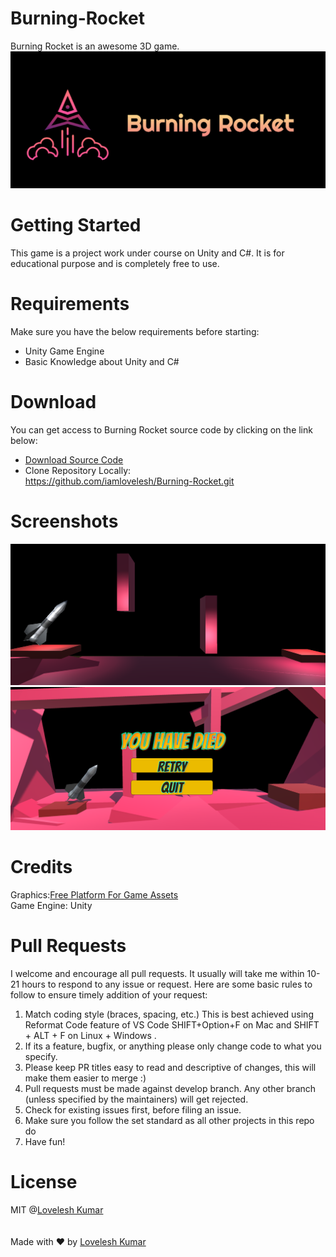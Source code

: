 # Burning-Rocket
Burning Rocket is an awesome 3D game.
![alt text](https://github.com/iamlovelesh/Burning-Rocket/blob/master/Assets/logo.png)
# Getting Started
This game is a project work under course on Unity and C#. It is for educational purpose and is completely free to use.
# Requirements
Make sure you have the below requirements before starting:
- Unity Game Engine
- Basic Knowledge about Unity and C#
# Download
You can get access to Burning Rocket source code by clicking on the link below:<br/>
- [Download Source Code](https://codeload.github.com/iamlovelesh/Burning-Rocket/zip/master)
- Clone Repository Locally:<br/> https://github.com/iamlovelesh/Burning-Rocket.git
# Screenshots
![alt text](https://github.com/iamlovelesh/Burning-Rocket/blob/master/Assets/Screenshot%20(65).png)
![alt text](https://github.com/iamlovelesh/Burning-Rocket/blob/master/Assets/Screenshot%20(66).png)
# Credits
Graphics:[Free Platform For Game Assets](https://www.turbosquid.com/)<br/>
Game Engine: Unity
# Pull Requests
I welcome and encourage all pull requests. It usually will take me within 10-21 hours to respond to any issue or request. Here are some basic rules to follow to ensure timely addition of your request:
1. Match coding style (braces, spacing, etc.) This is best achieved using Reformat Code feature of VS Code SHIFT+Option+F on Mac and SHIFT + ALT + F on Linux + Windows .
2. If its a feature, bugfix, or anything please only change code to what you specify.
3. Please keep PR titles easy to read and descriptive of changes, this will make them easier to merge :)
4. Pull requests must be made against develop branch. Any other branch (unless specified by the maintainers) will get rejected.
5. Check for existing issues first, before filing an issue.
6. Make sure you follow the set standard as all other projects in this repo do
7. Have fun!
# License
MIT @[Lovelesh Kumar](https://github.com/iamlovelesh)<br/><br/><br/>
Made with ❤️ by [Lovelesh Kumar](https://github.com/iamlovelesh)
